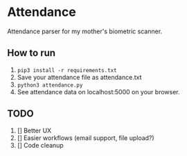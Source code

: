 # Attendance
Attendance parser for my mother's biometric scanner.

## How to run
1. `pip3 install -r requirements.txt`
2. Save your attendance file as attendance.txt
3. `python3 attendance.py`
4. See attendance data on localhost:5000 on your browser.

## TODO

1. [] Better UX
2. [] Easier workflows (email support, file upload?)
3. [] Code cleanup
